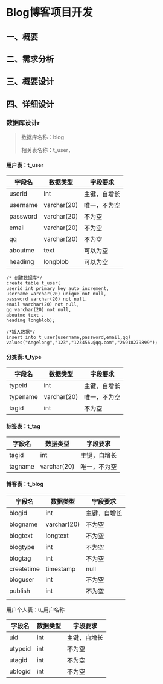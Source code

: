 #  Blog博客项目开发

## 一、概要

## 二、需求分析

## 三、概要设计

## 四、详细设计

### 数据库设计r

> 数据库名称：blog
>
> 相关表名称：t_user，

#### 用户表：t_user

| 字段名   | 数据类型    | 字段要求     |
| -------- | ----------- | ------------ |
| userid   | int         | 主键，自增长 |
| username | varchar(20) | 唯一，不为空 |
| password | varchar(20) | 不为空       |
| email    | varchar(20) | 不为空       |
| qq       | varchar(20) | 不为空       |
| aboutme  | text        | 可以为空     |
| headimg  | longblob    | 可以为空     |

```mysql
/* 创建数据库*/
create table t_user(
userid int primary key auto_increment,
username varchar(20) unique not null,
password varchar(20) not null,
email varchar(20) not null,
qq varchar(20) not null,
aboutme text ,
headimg longblob);

/*插入数据*/
insert into t_user(username,password,email,qq) values("Angelong","123","123456.@qq.com","26918279899");

```



#### 分类表: t_type

| 字段名   | 数据类型    | 字段要求     |
| -------- | ----------- | ------------ |
| typeid   | int         | 主键，自增长 |
| typename | varchar(20) | 唯一，不为空 |
| tagid    | int         | 不为空       |

#### 标签表：t_tag

| 字段名  | 数据类型    | 字段要求     |
| ------- | ----------- | ------------ |
| tagid   | int         | 主键，自增长 |
| tagname | varchar(20) | 唯一，不为空 |

#### 博客表：t_blog

| 字段名     | 数据类型    | 字段要求     |
| ---------- | ----------- | ------------ |
| blogid     | int         | 主键，自增长 |
| blogname   | varchar(20) | 不为空       |
| blogtext   | longtext    | 不为空       |
| blogtype   | int         | 不为空       |
| blogtag    | int         | 不为空       |
| createtime | timestamp   | null         |
| bloguser   | int         | 不为空       |
| publish    | int         | 不为空       |
|            |             |              |



用户个人表：u_用户名称

| 字段名  | 数据类型 | 字段要求     |
| ------- | -------- | ------------ |
| uid     | int      | 主键，自增长 |
| utypeid | int      | 不为空       |
| utagid  | int      | 不为空       |
| ublogid | int      | 不为空       |



